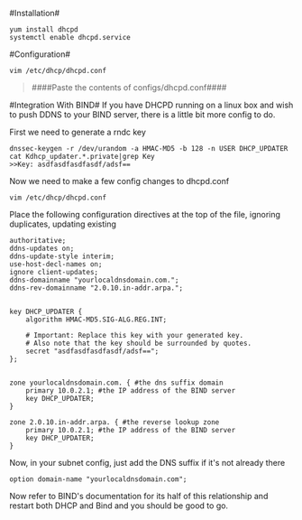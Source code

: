 #Installation#
```
yum install dhcpd
systemctl enable dhcpd.service
```

#Configuration#
```
vim /etc/dhcp/dhcpd.conf
```
> ####Paste the contents of configs/dhcpd.conf####

#Integration With BIND#
If you have DHCPD running on a linux box and wish to push DDNS to your BIND server, there is a little bit more config to do.

First we need to generate a rndc key
```
dnssec-keygen -r /dev/urandom -a HMAC-MD5 -b 128 -n USER DHCP_UPDATER
cat Kdhcp_updater.*.private|grep Key
>>Key: asdfasdfasdfasdf/adsf==
```
Now we need to make a few config changes to dhcpd.conf

```
vim /etc/dhcp/dhcpd.conf
```
Place the following configuration directives at the top of the file, ignoring duplicates, updating existing
```
authoritative;
ddns-updates on;
ddns-update-style interim;
use-host-decl-names on;
ignore client-updates;
ddns-domainname "yourlocaldnsdomain.com.";
ddns-rev-domainname "2.0.10.in-addr.arpa.";


key DHCP_UPDATER {
    algorithm HMAC-MD5.SIG-ALG.REG.INT;

    # Important: Replace this key with your generated key.
    # Also note that the key should be surrounded by quotes.
    secret "asdfasdfasdfasdf/adsf==";
};


zone yourlocaldnsdomain.com. { #the dns suffix domain
    primary 10.0.2.1; #the IP address of the BIND server
    key DHCP_UPDATER;
}

zone 2.0.10.in-addr.arpa. { #the reverse lookup zone
    primary 10.0.2.1; #the IP address of the BIND server
    key DHCP_UPDATER;
}
```

Now, in your subnet config, just add the DNS suffix if it's not already there
```
option domain-name "yourlocaldnsdomain.com";
```

Now refer to BIND's documentation for its half of this relationship and restart both DHCP and Bind and you should be good to go.
